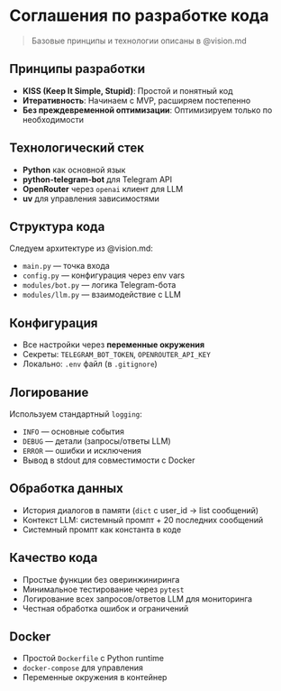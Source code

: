 # Соглашения по разработке кода

> Базовые принципы и технологии описаны в @vision.md

## Принципы разработки

- **KISS (Keep It Simple, Stupid)**: Простой и понятный код
- **Итеративность**: Начинаем с MVP, расширяем постепенно
- **Без преждевременной оптимизации**: Оптимизируем только по необходимости

## Технологический стек

- **Python** как основной язык
- **python-telegram-bot** для Telegram API
- **OpenRouter** через `openai` клиент для LLM
- **uv** для управления зависимостями

## Структура кода

Следуем архитектуре из @vision.md:
- `main.py` — точка входа
- `config.py` — конфигурация через env vars
- `modules/bot.py` — логика Telegram-бота
- `modules/llm.py` — взаимодействие с LLM

## Конфигурация

- Все настройки через **переменные окружения**
- Секреты: `TELEGRAM_BOT_TOKEN`, `OPENROUTER_API_KEY`
- Локально: `.env` файл (в `.gitignore`)

## Логирование

Используем стандартный `logging`:
- `INFO` — основные события
- `DEBUG` — детали (запросы/ответы LLM)
- `ERROR` — ошибки и исключения
- Вывод в stdout для совместимости с Docker

## Обработка данных

- История диалогов в памяти (`dict` с user_id → list сообщений)
- Контекст LLM: системный промпт + 20 последних сообщений
- Системный промпт как константа в коде

## Качество кода

- Простые функции без оверинжиниринга
- Минимальное тестирование через `pytest`
- Логирование всех запросов/ответов LLM для мониторинга
- Честная обработка ошибок и ограничений

## Docker

- Простой `Dockerfile` с Python runtime
- `docker-compose` для управления
- Переменные окружения в контейнер
